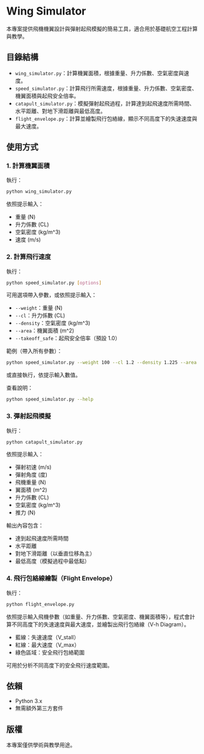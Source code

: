 # Wing Simulator

本專案提供飛機機翼設計與彈射起飛模擬的簡易工具，適合用於基礎航空工程計算與教學。

## 目錄結構

- `wing_simulator.py`：計算機翼面積，根據重量、升力係數、空氣密度與速度。
- `speed_simulator.py`：計算飛行所需速度，根據重量、升力係數、空氣密度、機翼面積與起飛安全倍率。
- `catapult_simulator.py`：模擬彈射起飛過程，計算達到起飛速度所需時間、水平距離、對地下滑距離與最低高度。
- `flight_envelope.py`：計算並繪製飛行包絡線，顯示不同高度下的失速速度與最大速度。

## 使用方式

### 1. 計算機翼面積
執行：
```bash
python wing_simulator.py
```
依照提示輸入：
- 重量 (N)
- 升力係數 (CL)
- 空氣密度 (kg/m^3)
- 速度 (m/s)

### 2. 計算飛行速度
執行：
```bash
python speed_simulator.py [options]
```
可用選項帶入參數，或依照提示輸入：
- `--weight`：重量 (N)
- `--cl`：升力係數 (CL)
- `--density`：空氣密度 (kg/m^3)
- `--area`：機翼面積 (m^2)
- `--takeoff_safe`：起飛安全倍率（預設 1.0）

範例（帶入所有參數）：
```bash
python speed_simulator.py --weight 100 --cl 1.2 --density 1.225 --area 2.5 --takeoff_safe 1.1
```
或直接執行，依提示輸入數值。

查看說明：
```bash
python speed_simulator.py --help
```

### 3. 彈射起飛模擬
執行：
```bash
python catapult_simulator.py
```
依照提示輸入：
- 彈射初速 (m/s)
- 彈射角度 (度)
- 飛機重量 (N)
- 翼面積 (m^2)
- 升力係數 (CL)
- 空氣密度 (kg/m^3)
- 推力 (N)

輸出內容包含：
- 達到起飛速度所需時間
- 水平距離
- 對地下滑距離（以垂直位移為主）
- 最低高度（模擬過程中最低點）

### 4. 飛行包絡線繪製（Flight Envelope）
執行：
```bash
python flight_envelope.py
```
依照提示輸入飛機參數（如重量、升力係數、空氣密度、機翼面積等），程式會計算不同高度下的失速速度與最大速度，並繪製出飛行包絡線（V-h Diagram）。

- 藍線：失速速度（V_stall）
- 紅線：最大速度（V_max）
- 綠色區域：安全飛行包絡範圍

可用於分析不同高度下的安全飛行速度範圍。

## 依賴
- Python 3.x
- 無需額外第三方套件

## 版權
本專案僅供學術與教學用途。
